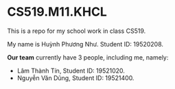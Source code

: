 # CS519.M11.KHCL
This is a repo for my school work in class CS519.

My name is Huỳnh Phương Như. Student ID: 19520208.

**Our team** currently have 3 people, including me, namely:
- Lâm Thành Tín, Student ID: 19521020.
- Nguyễn Văn Dũng, Student ID: 19521400.

